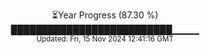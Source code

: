 <p align="center">
⏳Year Progress (87.30 %) <br>
██████████████████████████▁▁▁▁ <br>
<sub>Updated: Fri, 15 Nov 2024 12:41:16 GMT</sub>
</p>

